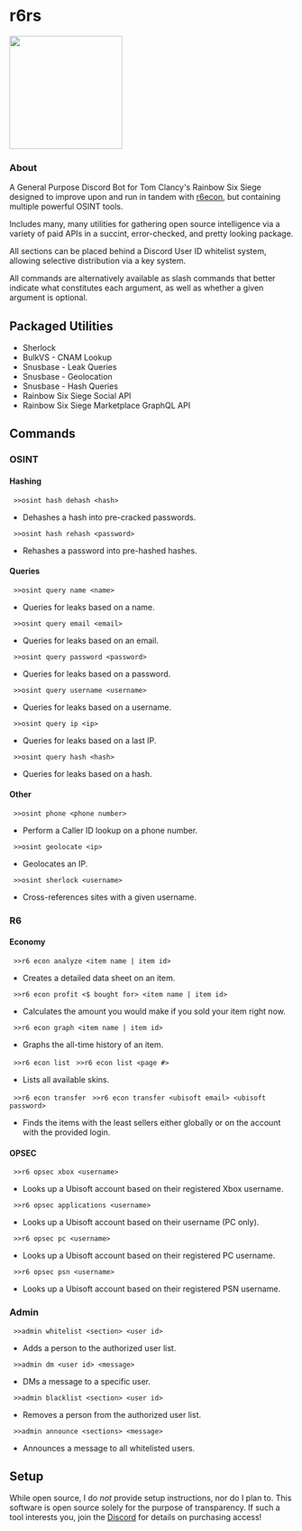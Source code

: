 # r6rs
<img src="https://github.com/hiibolt/hiibolt/assets/91273156/9528b9af-4166-4b51-b3f8-084d75dccc3b" width="200"/>

### About
A General Purpose Discord Bot for Tom Clancy's Rainbow Six Siege designed to improve upon and run in tandem with [r6econ](https://github.com/hiibolt/r6econ), but containing multiple powerful OSINT tools. 

Includes many, many utilities for gathering open source intelligence via a variety of paid APIs in a succint, error-checked, and pretty looking package.

All sections can be placed behind a Discord User ID whitelist system, allowing selective distribution via a key system.

All commands are alternatively available as slash commands that better indicate what constitutes each argument, as well as whether a given argument is optional.

## Packaged Utilities 
- Sherlock
- BulkVS - CNAM Lookup
- Snusbase - Leak Queries
- Snusbase - Geolocation
- Snusbase - Hash Queries
- Rainbow Six Siege Social API
- Rainbow Six Siege Marketplace GraphQL API


## Commands

### OSINT

#### Hashing

` >>osint hash dehash <hash>`
- Dehashes a hash into pre-cracked passwords.

` >>osint hash rehash <password>`
- Rehashes a password into pre-hashed hashes.

#### Queries

` >>osint query name <name>`
- Queries for leaks based on a name.

` >>osint query email <email>`
- Queries for leaks based on an email.

` >>osint query password <password>`
- Queries for leaks based on a password.

` >>osint query username <username>`
- Queries for leaks based on a username.

` >>osint query ip <ip>`
- Queries for leaks based on a last IP.

` >>osint query hash <hash>`
- Queries for leaks based on a hash.

#### Other

` >>osint phone <phone number>`
- Perform a Caller ID lookup on a phone number.

` >>osint geolocate <ip>`
- Geolocates an IP.

` >>osint sherlock <username>`
- Cross-references sites with a given username.

### R6

#### Economy

` >>r6 econ analyze <item name | item id>`
- Creates a detailed data sheet on an item.

` >>r6 econ profit <$ bought for> <item name | item id>`
- Calculates the amount you would make if you sold your item right now.

` >>r6 econ graph <item name | item id>`
- Graphs the all-time history of an item.

` >>r6 econ list`
` >>r6 econ list <page #>`
- Lists all available skins.

` >>r6 econ transfer`
` >>r6 econ transfer <ubisoft email> <ubisoft password>`
- Finds the items with the least sellers either globally or on the account with the provided login.

#### OPSEC

` >>r6 opsec xbox <username>`
- Looks up a Ubisoft account based on their registered Xbox username.

` >>r6 opsec applications <username>`
- Looks up a Ubisoft account based on their username (PC only).

` >>r6 opsec pc <username>`
- Looks up a Ubisoft account based on their registered PC username.

` >>r6 opsec psn <username>`
- Looks up a Ubisoft account based on their registered PSN username.

### Admin

` >>admin whitelist <section> <user id>`
- Adds a person to the authorized user list.

` >>admin dm <user id> <message>`
- DMs a message to a specific user.

` >>admin blacklist <section> <user id>`
- Removes a person from the authorized user list.

` >>admin announce <sections> <message>`
- Announces a message to all whitelisted users.


## Setup
While open source, I do *not* provide setup instructions, nor do I plan to. This software is open source solely for the purpose of transparency. If such a tool interests you, join the [Discord](https://discord.gg/ENGqjywsbm) for details on purchasing access!